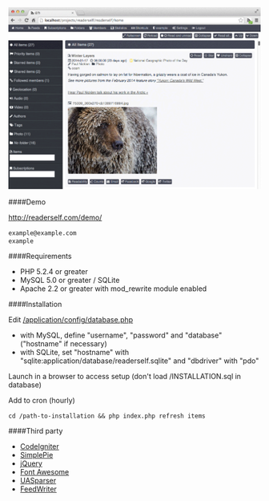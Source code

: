 ![Screenshot](medias/screenshot.png)

####Demo

http://readerself.com/demo/
```text
example@example.com
example
```

####Requirements
* PHP 5.2.4 or greater
* MySQL 5.0 or greater / SQLite
* Apache 2.2 or greater with mod_rewrite module enabled

####Installation

Edit [/application/config/database.php](/application/config/database.php)
* with MySQL, define "username", "password" and "database" ("hostname" if necessary)
* with SQLite, set "hostname" with "sqlite:application/database/readerself.sqlite" and "dbdriver" with "pdo"

Launch in a browser to access setup (don't load /INSTALLATION.sql in database)

Add to cron (hourly)
```text
cd /path-to-installation && php index.php refresh items
```

####Third party

* [CodeIgniter](http://ellislab.com/codeigniter/)
* [SimplePie](http://simplepie.org)
* [jQuery](http://jquery.com/)
* [Font Awesome](http://fortawesome.github.io/Font-Awesome/)
* [UASparser](https://github.com/Synchro/UASparser)
* [FeedWriter](https://github.com/ajaxray/FeedWriter)
